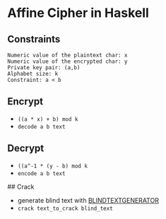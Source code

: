 # Affine Cipher in Haskell

## Constraints
```
Numeric value of the plaintext char: x
Numeric value of the encrypted char: y
Private key pair: (a,b)
Alphabet size: k
Constraint: a < b
```

## Encrypt
* `((a * x) + b) mod k`
* `decode a b text`

## Decrypt
* `((a^-1 * (y - b) mod k`
* `encode a b text`

## Crack
* generate blind text with [BLINDTEXTGENERATOR](http://www.blindtextgenerator.com)
* `crack text_to_crack blind_text`
